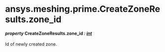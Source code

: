 # ansys.meshing.prime.CreateZoneResults.zone_id

#### *property* CreateZoneResults.zone_id *: [int](https://docs.python.org/3.11/library/functions.html#int)*

Id of newly created zone.

<!-- !! processed by numpydoc !! -->
